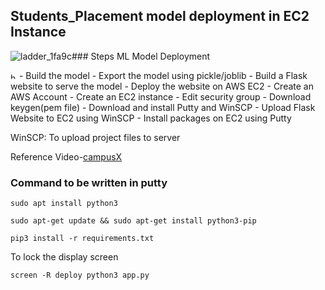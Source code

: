 ## Students_Placement model deployment in EC2 Instance 

![ladder_1fa9c](https://user-images.githubusercontent.com/106590141/209423660-f87be18d-f5d3-43e0-8005-8f661c0e23cb.png)### Steps ML Model Deployment

<img src="https://user-images.githubusercontent.com/106590141/209423660-f87be18d-f5d3-43e0-8005-8f661c0e23cb.png" alt="https://user-images.githubusercontent.com/106590141/209423660-f87be18d-f5d3-43e0-8005-8f661c0e23cb.png" width="10"/>
- Build the model
- Export the model using pickle/joblib
- Build a Flask website to serve the model
- Deploy the website on AWS EC2
	- Create an AWS Account
	- Create an EC2 instance
	- Edit security group
	- Download keygen(pem file)
	- Download and install Putty and WinSCP
	- Upload Flask Website to EC2 using WinSCP
	- Install packages on EC2 using Putty

WinSCP: To upload project files to server

Reference Video-[campusX](https://youtu.be/_rwNTY5Mn40)

### Command to be written in putty

```
sudo apt install python3
```

```
sudo apt-get update && sudo apt-get install python3-pip
```

```
pip3 install -r requirements.txt
```
To lock the display screen
```
screen -R deploy python3 app.py
```
